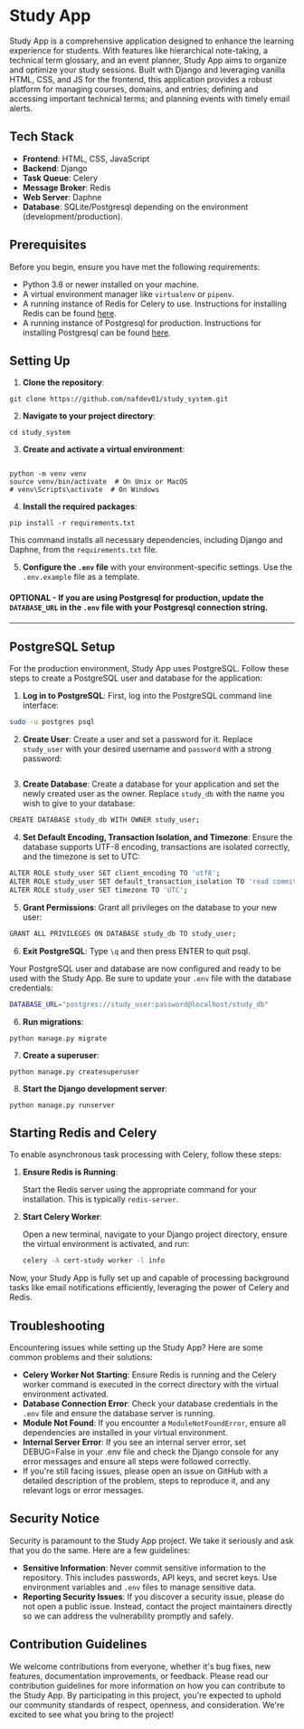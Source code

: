 # Study App

Study App is a comprehensive application designed to enhance the learning experience for students. With features like hierarchical note-taking, a technical term glossary, and an event planner, Study App aims to organize and optimize your study sessions. Built with Django and leveraging vanilla HTML, CSS, and JS for the frontend, this application provides a robust platform for managing courses, domains, and entries; defining and accessing important technical terms; and planning events with timely email alerts.

## Tech Stack

- **Frontend**: HTML, CSS, JavaScript
- **Backend**: Django
- **Task Queue**: Celery
- **Message Broker**: Redis
- **Web Server**: Daphne
- **Database**: SQLite/Postgresql depending on the environment (development/production).

## Prerequisites

Before you begin, ensure you have met the following requirements:

- Python 3.8 or newer installed on your machine.
- A virtual environment manager like `virtualenv` or `pipenv`.
- A running instance of Redis for Celery to use. Instructions for installing Redis can be found [here](https://redis.io/download).
- A running instance of Postgresql for production. Instructions for installing Postgresql can be found [here](https://www.postgresql.org/download/).

## Setting Up

1. **Clone the repository**:
```
git clone https://github.com/nafdev01/study_system.git
```

2. **Navigate to your project directory**:
```
cd study_system
```
3. **Create and activate a virtual environment**:
```

python -m venv venv
source venv/bin/activate  # On Unix or MacOS
# venv\Scripts\activate  # On Windows
```

4. **Install the required packages**:
```
pip install -r requirements.txt
```

This command installs all necessary dependencies, including Django and Daphne, from the `requirements.txt` file.

5. **Configure the `.env` file** with your environment-specific settings. Use the `.env.example` file as a template.

#### OPTIONAL - If you are using Postgresql for production, update the `DATABASE_URL` in the `.env` file with your Postgresql connection string.

------
## PostgreSQL Setup
For the production environment, Study App uses PostgreSQL. Follow these steps to create a PostgreSQL user and database for the application:
1. **Log in to PostgreSQL**:
   First, log into the PostgreSQL command line interface:
```bash
sudo -u postgres psql
```
2. **Create User**:
   Create a user and set a password for it. Replace `study_user` with your desired username and `password` with a strong password:
```CREATE USER study_user WITH PASSWORD 'password';
```

3. **Create Database**:
   Create a database for your application and set the newly created user as the owner. Replace `study_db` with the name you wish to give to your database:
```bash
CREATE DATABASE study_db WITH OWNER study_user;
```
4. **Set Default Encoding, Transaction Isolation, and Timezone**:
   Ensure the database supports UTF-8 encoding, transactions are isolated correctly, and the timezone is set to UTC:
```bash
ALTER ROLE study_user SET client_encoding TO 'utf8';
ALTER ROLE study_user SET default_transaction_isolation TO 'read committed';
ALTER ROLE study_user SET timezone TO 'UTC';
```

5. **Grant Permissions**:
   Grant all privileges on the database to your new user:
```bash
GRANT ALL PRIVILEGES ON DATABASE study_db TO study_user;
```

6. **Exit PostgreSQL**:
   Type `\q` and then press ENTER to quit psql.

Your PostgreSQL user and database are now configured and ready to be used with the Study App. Be sure to update your `.env` file with the database credentials:
```bash
DATABASE_URL="postgres://study_user:password@localhost/study_db"
```
6. **Run migrations**:
```
python manage.py migrate
```

7. **Create a superuser**:
```
python manage.py createsuperuser
```

8. **Start the Django development server**:
```
python manage.py runserver
```
## Starting Redis and Celery

To enable asynchronous task processing with Celery, follow these steps:

1. **Ensure Redis is Running**:

   Start the Redis server using the appropriate command for your installation. This is typically `redis-server`.

2. **Start Celery Worker**:

   Open a new terminal, navigate to your Django project directory, ensure the virtual environment is activated, and run:
    ```bash
    celery -A cert-study worker -l info
    ``` 
    
Now, your Study App is fully set up and capable of processing background tasks like email notifications efficiently, leveraging the power of Celery and Redis.

## Troubleshooting
Encountering issues while setting up the Study App? Here are some common problems and their solutions:
 - **Celery Worker Not Starting**: Ensure Redis is running and the Celery worker command is executed in the correct directory with the virtual environment activated.
 - **Database Connection Error**: Check your database credentials in the `.env` file and ensure the database server is running.
 - **Module Not Found**: If you encounter a `ModuleNotFoundError`, ensure all dependencies are installed in your virtual environment.
 - **Internal Server Error**: If you see an internal server error, set DEBUG=False in your .env file and check the Django console for any error messages and ensure all steps were followed correctly.
 - If you're still facing issues, please open an issue on GitHub with a detailed description of the problem, steps to reproduce it, and any relevant logs or error messages.
 
 ## Security Notice
 Security is paramount to the Study App project. We take it seriously and ask that you do the same. Here are a few guidelines:
- **Sensitive Information**: Never commit sensitive information to the repository. This includes passwords, API keys, and secret keys. Use environment variables and `.env` files to manage sensitive data.
- **Reporting Security Issues**: If you discover a security issue, please do not open a public issue. Instead, contact the project maintainers directly so we can address the vulnerability promptly and safely.

## Contribution Guidelines
We welcome contributions from everyone, whether it's bug fixes, new features, documentation improvements, or feedback. Please read our contribution guidelines for more information on how you can contribute to the Study App. By participating in this project, you're expected to uphold our community standards of respect, openness, and consideration. We're excited to see what you bring to the project!
